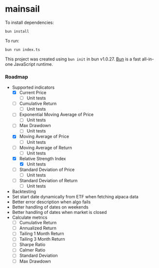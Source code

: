 # mainsail

To install dependencies:

```bash
bun install
```

To run:

```bash
bun run index.ts
```

This project was created using `bun init` in bun v1.0.27. [Bun](https://bun.sh) is a fast all-in-one JavaScript runtime.

### Roadmap

- Supported indicators
    - [x] Current Price
        - [ ] Unit tests
    - [ ] Cumulative Return
        - [ ] Unit tests
    - [ ] Exponential Moving Average of Price
        - [ ] Unit tests
    - [ ] Max Drawdown
        - [ ] Unit tests
    - [x] Moving Average of Price
        - [ ] Unit tests
    - [ ] Moving Average of Return
        - [ ] Unit tests
    - [x] Relative Strength Index
        - [x] Unit tests
    - [ ] Standard Deviation of Price
        - [ ] Unit tests
    - [ ] Standard Deviation of Return
        - [ ] Unit tests
- Backtesting
- Set start date dynamically from ETF when fetching alpaca data
- Better error description when algo fails
- Better handling of dates on weekends
- Better handling of dates when market is closed
- Calculate metrics
    - [ ] Cumulative Return
    - [ ] Annualized Return
    - [ ] Tailing 1 Month Return
    - [ ] Tailing 3 Month Return
    - [ ] Sharpe Ratio
    - [ ] Calmer Ratio
    - [ ] Standard Deviation
    - [ ] Max Drawdown
